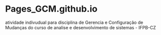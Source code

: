 # Pages_GCM.github.io
atividade indivudual para disciplina de Gerencia e Configuração de Mudanças do curso de analise e desenvolvimento de sistemas - IFPB-CZ
